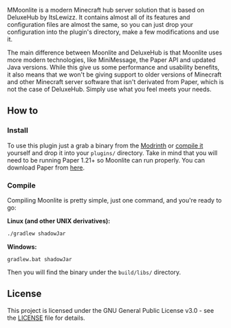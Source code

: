 MMoonlite is a modern Minecraft hub server solution that is based on DeluxeHub by ItsLewizz. It contains almost all of its features and configuration files are almost the same, so you can just drop your configuration into the plugin's directory, make a few modifications and use it.

The main difference between Moonlite and DeluxeHub is that Moonlite uses more modern technologies, like MiniMessage, the Paper API and updated Java versions. While this give us some performance and usability benefits, it also means that we won't be giving support to older versions of Minecraft and other Minecraft server software that isn't derivated from Paper, which is not the case of DeluxeHub. Simply use what you feel meets your needs.

## How to

### Install

To use this plugin just a grab a binary from the [Modrinth](https://modrinth.com/project/moonlite)
or [compile it](#compile) yourself and drop it into your `plugins/` directory. Take in mind that you will need to be
running Paper 1.21+ so Moonlite can run properly. You can download Paper from [here](https://papermc.io/downloads).

### Compile

Compiling Moonlite is pretty simple, just one command, and you're ready to go:

**Linux (and other UNIX derivatives):**

```bash
./gradlew shadowJar
```

**Windows:**

```batch
gradlew.bat shadowJar
```

Then you will find the binary under the `build/libs/` directory.

## License

This project is licensed under the GNU General Public License v3.0 - see the [LICENSE](LICENSE) file for
details.
